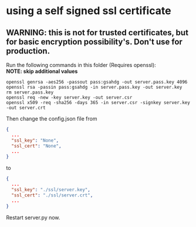 # using a self signed ssl certificate  
## WARNING: this is not for trusted certificates, but for basic encryption possibility's. Don't use for production.  
  
Run the following commands in this folder (Requires openssl):  
**NOTE: skip additional values**  

```commandline
openssl genrsa -aes256 -passout pass:gsahdg -out server.pass.key 4096
openssl rsa -passin pass:gsahdg -in server.pass.key -out server.key
rm server.pass.key
openssl req -new -key server.key -out server.csr
openssl x509 -req -sha256 -days 365 -in server.csr -signkey server.key -out server.crt
```  
  
Then change the config.json file from  

```json
{
  ...
  "ssl_key": "None",
  "ssl_cert": "None",
  ...
}
```

to 
```json
{
  ...
  "ssl_key": "./ssl/server.key",
  "ssl_cert": "./ssl/server.crt",
  ...
}
```

Restart server.py now.